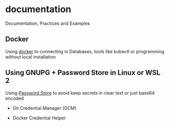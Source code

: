 # documentation

Documentation, Practices and Examples

## Docker

Using [docker](./Docker/README.md) to connecting in Databases, tools like kubectl or programming without local installation

## Using GNUPG + Password Store in Linux or WSL 2

Using [Password Store](./GCM/README.md) to avoid keep secrets in clear text or just base64 encoded

* Git Credential Manager (GCM)

* Docker Credential Helper

